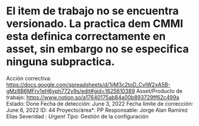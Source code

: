 # El item de trabajo no se encuentra versionado. La practica dem CMMI esta definica correctamente en asset, sin embargo no se especifica ninguna subpractica.

Acción correctiva: https://docs.google.com/spreadsheets/d/1ijM3c2toD_CvIW2xA5B-gMz8B6MFrv1eH6yph772y9s/edit#gid=1625610389
Asset/Producto de trabajo: https://www.notion.so/a17640175ab84a00b893729ff62c499a 
Estado: Done
Fecha de detección: June 3, 2022
Fecha límite de corrección: June 6, 2022
ID: 44
Proyecto/área*: PP
Responsable: Jorge Alan Ramírez Elías
Severidad *: Urgent
Tipo*: Gestión de la configuración